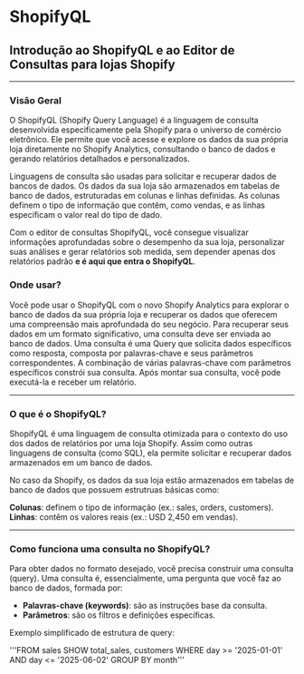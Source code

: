 # ShopifyQL
## Introdução ao ShopifyQL e ao Editor de Consultas para lojas Shopify

---

### Visão Geral

O ShopifyQL (Shopify Query Language) é a linguagem de consulta desenvolvida especificamente pela Shopify para o universo de comércio eletrônico. Ele permite que você acesse e explore os dados da sua própria loja diretamente no Shopify Analytics, consultando o banco de dados e gerando relatórios detalhados e personalizados. 

Linguagens de consulta são usadas para solicitar e recuperar dados de bancos de dados. Os dados da sua loja são armazenados em tabelas de banco de dados, estruturadas em colunas e linhas definidas. As colunas definem o tipo de informação que contêm, como vendas, e as linhas especificam o valor real do tipo de dado.

Com o editor de consultas ShopifyQL, você consegue visualizar informações aprofundadas sobre o desempenho da sua loja, personalizar suas análises e gerar relatórios sob medida, sem depender apenas dos relatórios padrão **e é aqui que entra o ShopifyQL**.

### Onde usar?

Você pode usar o ShopifyQL com o novo Shopify Analytics para explorar o banco de dados da sua própria loja e recuperar os dados que oferecem uma compreensão mais aprofundada do seu negócio. Para recuperar seus dados em um formato significativo, uma consulta deve ser enviada ao banco de dados. Uma consulta é uma Query que solicita dados específicos como resposta, composta por palavras-chave e seus parâmetros correspondentes. A combinação de várias palavras-chave com parâmetros específicos constrói sua consulta. Após montar sua consulta, você pode executá-la e receber um relatório.

---

### O que é o ShopifyQL?

ShopifyQL é uma linguagem de consulta otimizada para o contexto do uso dos dados de relatórios por uma loja Shopify. Assim como outras linguagens de consulta (como SQL), ela permite solicitar e recuperar dados armazenados em um banco de dados.

No caso da Shopify, os dados da sua loja estão armazenados em tabelas de banco de dados que possuem estrutruas básicas como:

**Colunas**: definem o tipo de informação (ex.: sales, orders, customers).
**Linhas**: contêm os valores reais (ex.: USD 2,450 em vendas).

---

### Como funciona uma consulta no ShopifyQL?

Para obter dados no formato desejado, você precisa construir uma consulta (query).
Uma consulta é, essencialmente, uma pergunta que você faz ao banco de dados, formada por:

- **Palavras-chave (keywords)**: são as instruções base da consulta.
- **Parâmetros**: são os filtros e definições específicas.

Exemplo simplificado de estrutura de query:

'''FROM sales
  SHOW total_sales, customers
  WHERE day >= '2025-01-01' AND day <= '2025-06-02'
  GROUP BY month'''
